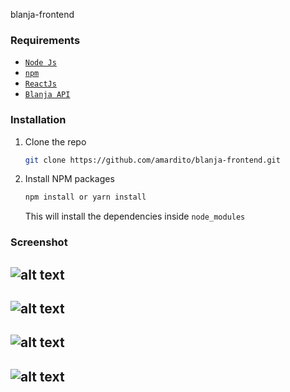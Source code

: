 blanja-frontend

### Requirements

- [`Node Js`](https://nodejs.org/en/)
- [`npm`](https://www.npmjs.com/get-npm)
- [`ReactJs`](https://reactjs.org/)
- [`Blanja API`](https://github.com/amardito/blanja-service.git)

### Installation

1. Clone the repo
   ```sh
   git clone https://github.com/amardito/blanja-frontend.git
   ```
2. Install NPM packages
   ```sh
   npm install or yarn install
   ```
   This will install the dependencies inside `node_modules`

### Screenshot

![alt text](https://res.cloudinary.com/dl3spjhwz/image/upload/v1612149570/Screenshot_2021-02-01_094720_acxsgp.jpg)
-

![alt text](https://res.cloudinary.com/dl3spjhwz/image/upload/v1612149570/Screenshot_2021-02-01_094329_ipk3ve.jpg)
-

![alt text](https://res.cloudinary.com/dl3spjhwz/image/upload/v1612149570/Screenshot_2021-02-01_094657_skjnkf.jpg)
-

![alt text](https://res.cloudinary.com/dl3spjhwz/image/upload/v1612149570/Screenshot_2021-02-01_094619_f9gtmq.jpg)
-

